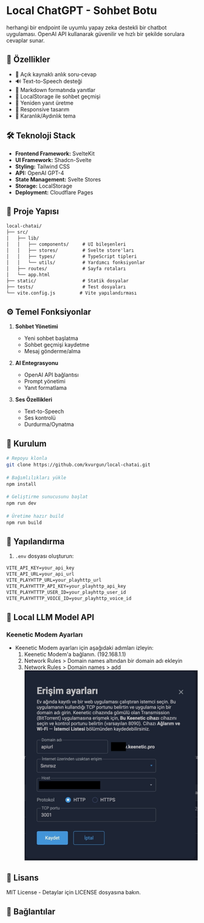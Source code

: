 # Local ChatGPT - Sohbet Botu

herhangi bir endpoint ile uyumlu yapay zeka destekli bir chatbot uygulaması. OpenAI API kullanarak güvenilir ve hızlı bir şekilde sorulara cevaplar sunar.

## 🌟 Özellikler

- 💬 Açık kaynaklı anlık soru-cevap
- 🔊 Text-to-Speech desteği
- 📝 Markdown formatında yanıtlar
- 💾 LocalStorage ile sohbet geçmişi
- 🔄 Yeniden yanıt üretme
- 📱 Responsive tasarım
- 🌙 Karanlık/Aydınlık tema

## 🛠️ Teknoloji Stack

- **Frontend Framework:** SvelteKit
- **UI Framework:** Shadcn-Svelte
- **Styling:** Tailwind CSS
- **API:** OpenAI GPT-4
- **State Management:** Svelte Stores
- **Storage:** LocalStorage
- **Deployment:** Cloudflare Pages

## 📁 Proje Yapısı

```
local-chatai/
├── src/
│   ├── lib/
│   │   ├── components/     # UI bileşenleri
│   │   ├── stores/         # Svelte store'ları
│   │   ├── types/          # TypeScript tipleri
│   │   └── utils/          # Yardımcı fonksiyonlar
│   ├── routes/             # Sayfa rotaları
│   └── app.html           
├── static/                 # Statik dosyalar
├── tests/                  # Test dosyaları
└── vite.config.js         # Vite yapılandırması
```

## ⚙️ Temel Fonksiyonlar

1. **Sohbet Yönetimi**
   - Yeni sohbet başlatma
   - Sohbet geçmişi kaydetme
   - Mesaj gönderme/alma

2. **AI Entegrasyonu**
   - OpenAI API bağlantısı
   - Prompt yönetimi
   - Yanıt formatlama

3. **Ses Özellikleri**
   - Text-to-Speech
   - Ses kontrolü
   - Durdurma/Oynatma

## 🚀 Kurulum

```bash
# Repoyu klonla
git clone https://github.com/kvurgun/local-chatai.git

# Bağımlılıkları yükle
npm install

# Geliştirme sunucusunu başlat
npm run dev

# Üretime hazır build
npm run build
```

## 🔧 Yapılandırma

1. `.env` dosyası oluşturun:
```env
VITE_API_KEY=your_api_key
VITE_API_URL=your_api_url
VITE_PLAYHTTP_URL=your_playhttp_url
VITE_PLAYHTTTP_API_KEY=your_playhttp_api_key
VITE_PLAYHTTTP_USER_ID=your_playhttp_user_id
VITE_PLAYHTTTP_VOICE_ID=your_playhttp_voice_id
```

## 🤖 Local LLM Model API
### Keenetic Modem Ayarları
- Keenetic Modem ayarları için aşağıdaki adımları izleyin:
  1. Keenetic Modem'a bağlanın. (192.168.1.1)
  2. Network Rules  > Domain names altından bir domain adı ekleyin
  3. Network Rules  > Domain names > add
![Local LLM Model Setup](guide_image/keenetic_modem_ayar.jpg)

## 📝 Lisans

MIT License - Detaylar için LICENSE dosyasına bakın.

## 🔗 Bağlantılar